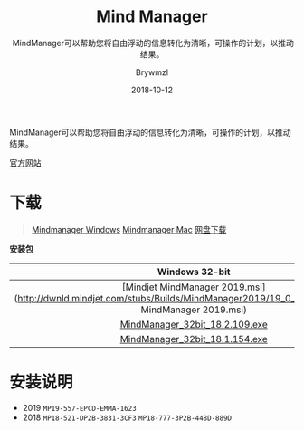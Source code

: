 ﻿---
layout:     post
title:      Mind Manager
subtitle:  MindManager可以帮助您将自由浮动的信息转化为清晰，可操作的计划，以推动结果。
date:       2018-10-12
author:     Brywmzl
header-img: img/MindManager/mindmanager-mindmapping-software-business-people.png
catalog: true
tags: [思维导图]
categories: [思维导图]
---
MindManager可以帮助您将自由浮动的信息转化为清晰，可操作的计划，以推动结果。

<!--more-->

[官方网站](https://www.mindjet.com)  

# 下载
> [Mindmanager Windows](https://www.mindjet.com/mindmanager-windows)
> [Mindmanager Mac](https://www.mindjet.com/mindmanager-mac)
> [网盘下载](https://pan.baidu.com/s/17GzGandwVvM51w-43lsnpg)

**安装包**

|Windows 32-bit|Windows 64-bit|
|:-:|:-:|
|[Mindjet MindManager 2019.msi](http://dwnld.mindjet.com/stubs/Builds/MindManager2019/19_0_295/32Bit/Mindjet MindManager 2019.msi)|[Mindjet MindManager 2019.msi](http://dwnld.mindjet.com/stubs/Builds/MindManager2019/19_0_295/64Bit/Mindjet MindManager 2019.msi)|
|[MindManager_32bit_18.2.109.exe](http://dwnld.mindjet.com/stubs/Builds/MindManager2018.1/MindManager_32bit_18.2.109.exe)|[MindManager_64bit_18.2.109.exe](http://dwnld.mindjet.com/stubs/Builds/MindManager2018.1/MindManager_64bit_18.2.109.exe)|
|[MindManager_32bit_18.1.154.exe](http://dwnld.mindjet.com/stubs/Builds/MindManager2018.1/MindManager_32bit_18.1.154.exe)|[MindManager_64bit_18.1.154.exe](http://dwnld.mindjet.com/stubs/Builds/MindManager2018.1/MindManager_64bit_18.1.154.exe)|

# 安装说明

* 2019
`MP19-557-EPCD-EMMA-1623`
* 2018
`MP18-521-DP2B-3831-3CF3`
`MP18-777-3P2B-448D-889D`
